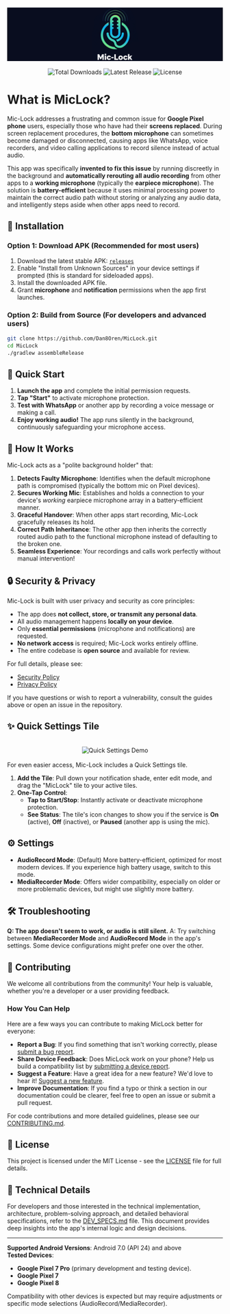 
![logo](mic-lock_logo.png)

<!-- Badges -->
<div align="center">
  <img src="https://img.shields.io/github/downloads/Dan8Oren/MicLock/total" alt="Total Downloads">
  <img src="https://img.shields.io/github/v/release/Dan8Oren/MicLock" alt="Latest Release">
  <img src="https://img.shields.io/github/license/Dan8Oren/MicLock" alt="License">
</div>

# What is MicLock?

Mic-Lock addresses a frustrating and common issue for **Google Pixel phone** users, especially those who have had their **screens replaced**. During screen replacement procedures, the **bottom microphone** can sometimes become damaged or disconnected, causing apps like WhatsApp, voice recorders, and video calling applications to record silence instead of actual audio.

This app was specifically **invented to fix this issue** by running discreetly in the background and **automatically rerouting all audio recording** from other apps to a **working microphone** (typically the **earpiece microphone**). The solution is **battery-efficient** because it uses minimal processing power to maintain the correct audio path without storing or analyzing any audio data, and intelligently steps aside when other apps need to record.

## 🔧 Installation

### Option 1: Download APK (Recommended for most users)
1.  Download the latest stable APK: [`releases`](https://github.com/Dan8Oren/MicLock/releases/)
2.  Enable "Install from Unknown Sources" in your device settings if prompted (this is standard for sideloaded apps).
3.  Install the downloaded APK file.
4.  Grant **microphone** and **notification** permissions when the app first launches.

### Option 2: Build from Source (For developers and advanced users)

```bash
git clone https://github.com/Dan8Oren/MicLock.git
cd MicLock
./gradlew assembleRelease
```
## 🎯 Quick Start

1.  **Launch the app** and complete the initial permission requests.
2.  **Tap "Start"** to activate microphone protection.
3.  **Test with WhatsApp** or another app by recording a voice message or making a call.
4.  **Enjoy working audio!** The app runs silently in the background, continuously safeguarding your microphone access.

## 📱 How It Works

Mic-Lock acts as a "polite background holder" that:
1.  **Detects Faulty Microphone**: Identifies when the default microphone path is compromised (typically the bottom mic on Pixel devices).
2.  **Secures Working Mic**: Establishes and holds a connection to your device's *working* earpiece microphone array in a battery-efficient manner.
3.  **Graceful Handover**: When other apps start recording, Mic-Lock gracefully releases its hold.
4.  **Correct Path Inheritance**: The other app then inherits the correctly routed audio path to the functional microphone instead of defaulting to the broken one.
5.  **Seamless Experience**: Your recordings and calls work perfectly without manual intervention!

## 🔒 Security & Privacy

Mic-Lock is built with user privacy and security as core principles:

- The app does **not collect, store, or transmit any personal data**.
- All audio management happens **locally on your device**.
- Only **essential permissions** (microphone and notifications) are requested.
- **No network access** is required; Mic-Lock works entirely offline.
- The entire codebase is **open source** and available for review.

For full details, please see:
- [Security Policy](https://github.com/Dan8Oren/MicLock/blob/main/SECURITY.md)
- [Privacy Policy](https://github.com/Dan8Oren/MicLock/blob/main/PRIVACY.md)

If you have questions or wish to report a vulnerability, consult the guides above or open an issue in the repository.

## ✨ Quick Settings Tile
<div align="center">
<br>
  <img src="https://github.com/user-attachments/assets/8aba6137-c16a-4df5-97d4-531b9d667ae5" alt="Quick Settings Demo">
</div>
<br>
For even easier access, Mic-Lock includes a Quick Settings tile.

1.  **Add the Tile**: Pull down your notification shade, enter edit mode, and drag the "MicLock" tile to your active tiles.
2.  **One-Tap Control**:
    - **Tap to Start/Stop**: Instantly activate or deactivate microphone protection.
    - **See Status**: The tile's icon changes to show you if the service is **On** (active), **Off** (inactive), or **Paused** (another app is using the mic).


## ⚙️ Settings

-   **AudioRecord Mode**: (Default) More battery-efficient, optimized for most modern devices. If you experience high battery usage, switch to this mode.
-   **MediaRecorder Mode**:  Offers wider compatibility, especially on older or more problematic devices, but might use slightly more battery.

## 🛠️ Troubleshooting

**Q: The app doesn't seem to work, or audio is still silent.**
A: Try switching between **MediaRecorder Mode** and **AudioRecord Mode** in the app's settings. Some device configurations might prefer one over the other.

## 🤝 Contributing

We welcome all contributions from the community! Your help is valuable, whether you're a developer or a user providing feedback.
### How You Can Help
Here are a few ways you can contribute to making MicLock better for everyone:

-   **Report a Bug**: If you find something that isn't working correctly, please [submit a bug report](https://github.com/Dan8Oren/MicLock/issues/new?template=bug_report.md).
-   **Share Device Feedback**: Does MicLock work on your phone? Help us build a compatibility list by [submitting a device report](https://github.com/Dan8Oren/MicLock/issues/new?template=device_compatibility.md).
-   **Suggest a Feature**: Have a great idea for a new feature? We'd love to hear it! [Suggest a new feature](https://github.com/Dan8Oren/MicLock/issues/new?template=feature_request.md).
-   **Improve Documentation**: If you find a typo or think a section in our documentation could be clearer, feel free to open an issue or submit a pull request.

For code contributions and more detailed guidelines, please see our [CONTRIBUTING.md](CONTRIBUTING.md).

## 📄 License

This project is licensed under the MIT License - see the [LICENSE](LICENSE) file for full details.

## 📖 Technical Details

For developers and those interested in the technical implementation, architecture, problem-solving approach, and detailed behavioral specifications, refer to the [DEV_SPECS.md](DEV_SPECS.md) file. This document provides deep insights into the app's internal logic and design decisions.

---

**Supported Android Versions**: Android 7.0 (API 24) and above  
**Tested Devices**: 
 - **Google Pixel 7 Pro** (primary development and testing device).
 - **Google Pixel 7**
 - **Google Pixel 8**
 
 Compatibility with other devices is expected but may require adjustments or specific mode selections (AudioRecord/MediaRecorder).
